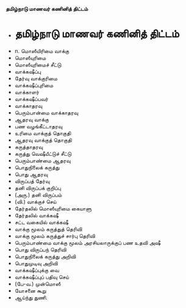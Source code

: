 **தமிழ்நாடு மாணவர் கணினித் திட்டம்**
- # தமிழ்நாடு மாணவர் கணினித் திட்டம்
- n. மொஸீயிரிமை வாக்கு
- மொஸீயுரிமை
- மொஸீயுரிமைச் சீட்டு
- வாக்கஷீப்பு
- தேர்வு வாக்குரிமை
- வாக்கஷீப்புரிமை
- வாக்காளர்
- வாக்கஷீப்பவர்
- வாக்காதரவு
- பெரும்பான்மை வாக்காதரவு
- ஆதரவு வாக்கு
- பண வழங்கீட்டாதரவு
- உரிமை வாக்குத் தொகுதி
- ஆதரவு வாக்குத் தொகுதி
- கருத்தாதரவு
- கருத்து வெஷீயீட்டுச் சீட்டு
- பெரும்பாண்மை ஆதரவு
- பொதுநிலைக் கருத்து
- பொது ஆதரவு
- விருப்பத் தேர்வு
- தனி விருப்பக் குறிப்பு
- (அரு.) தனி விருப்பம்
- (வி.) வாக்குச் செய்
- தேர்தலில் மொஸீயுரிமை கையாளு
- தேர்தலில் வாக்கஷீ
- சட்ட வகையில் வாக்கஷீ
- வாக்கு மூலம் கருத்துத் தெரிவி
- வாக்கு மூலம் கருத்துச் சார்பு தெரிவி
- பெரும்பாண்மை வாக்கு மூலம் அரசியலாருக்குப் பண உதவி அஷீ
- பொது விருப்பந் தெரிவி
- பொதுநிலைக் கருத்து அறிவி
- பொதுமுடிவு அறிவி
- வாக்கஷீப்புக்கு வை
- வாக்கஷீப்புப் பதிவு செய்
- (பே-வ.) முன்மொஸீ
- யோசனை கூறு
- ஆய்ந்து துணி.

